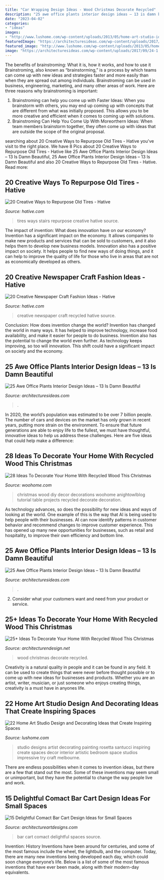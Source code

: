 ```yaml
---
title: "Car Wrapping Design Ideas - Wood Christmas Decorate Recycled"
description: "25 awe office plants interior design ideas – 13 is damn beautiful"
date: "2023-04-02"
categories:
- "ideas"
images:
- "http://www.lushome.com/wp-content/uploads/2013/05/home-art-studio-ideas-design-decor-13.jpg"
featuredImage: "https://architecturesideas.com/wp-content/uploads/2017/09/24-1.jpg"
featured_image: "http://www.lushome.com/wp-content/uploads/2013/05/home-art-studio-ideas-design-decor-13.jpg"
image: "https://architecturesideas.com/wp-content/uploads/2017/09/24-1.jpg"
---
```



The benefits of brainstroming: What it is, how it works, and how to use it
Brainstroming, also known as “brainstorming,” is a process by which teams can come up with new ideas and strategies faster and more easily than when they are spread out among individuals. Brainstroming can be used in business, engineering, marketing, and many other areas of work. Here are three reasons why brainstroming is important: 
1. Brainstroming can help you come up with Faster Ideas: When you brainstorm with others, you may end up coming up with concepts that are different from what was initially proposed. This allows you to be more creative and efficient when it comes to coming up with solutions. 
2. Brainstroming Can Help You Come Up With Moreorthern Ideas: When team members brainstorm together, they often come up with ideas that are outside the scope of the original proposal.

	

		
searching about 20 Creative Ways to Repurpose Old Tires - Hative you've visit to the right place. We have 8 Pics about 20 Creative Ways to Repurpose Old Tires - Hative like 25 Awe Office Plants Interior Design Ideas – 13 Is Damn Beautiful, 25 Awe Office Plants Interior Design Ideas – 13 Is Damn Beautiful and also 20 Creative Ways to Repurpose Old Tires - Hative. Read more:
		
    
## 20 Creative Ways To Repurpose Old Tires - Hative

<img loading=lazy src="https://hative.com/wp-content/uploads/2014/11/tire-recycling/7-old-tires-stairs.jpg" onerror="this.onerror=null;this.src='https://tse2.mm.bing.net/th?id=OIP.2Zq5G41XetBoZuF3u74UPgHaJ4&amp;pid=15.1';" alt="20 Creative Ways to Repurpose Old Tires - Hative">

_Source: hative.com_

>tires ways stairs repurpose creative hative source. 

	

The impact of invention: What does innovation have on our economy?
Invention has a significant impact on the economy. It allows companies to make new products and services that can be sold to customers, and it also helps them to develop new business models. Innovation also has a positive impact on society. It helps people to find new ways of doing things, and it can help to improve the quality of life for those who live in areas that are not as economically developed as others.

    
## 20 Creative Newspaper Craft Fashion Ideas - Hative

<img loading=lazy src="https://hative.com/wp-content/uploads/2014/10/newspaper-craft-fashion-ideas/2-creative-newspaper-craft-fashion-ideas.jpg" onerror="this.onerror=null;this.src='https://tse4.mm.bing.net/th?id=OIP.YABbSnoEV65VXtfJJdaXAgHaKv&amp;pid=15.1';" alt="20 Creative Newspaper Craft Fashion Ideas - Hative">

_Source: hative.com_

>creative newspaper craft recycled hative source. 

	

Conclusion: How does invention change the world?
Invention has changed the world in many ways. It has helped to improve technology, increase food availability, and make it easier for people to do business. Invention also has the potential to change the world even further. As technology keeps improving, so too will innovation. This shift could have a significant impact on society and the economy.

    
## 25 Awe Office Plants Interior Design Ideas – 13 Is Damn Beautiful

<img loading=lazy src="https://architecturesideas.com/wp-content/uploads/2017/09/24-1.jpg" onerror="this.onerror=null;this.src='https://tse3.mm.bing.net/th?id=OIP.HzJmVcVBXhO2r5_aFK_C4QHaEa&amp;pid=15.1';" alt="25 Awe Office Plants Interior Design Ideas – 13 Is Damn Beautiful">

_Source: architecturesideas.com_

>. 

	

In 2020, the world’s population was estimated to be over 7 billion people. The number of cars and devices on the market has only grown in recent years, putting more strain on the environment. To ensure that future generations are able to enjoy life to the fullest, we must have thoughtful, innovative ideas to help us address these challenges. Here are five ideas that could help make a difference: 

    
## 28 Ideas To Decorate Your Home With Recycled Wood This Christmas

<img loading=lazy src="http://www.woohome.com/wp-content/uploads/2015/12/Christmas-Decor-with-Wood-WooHome-28.jpg" onerror="this.onerror=null;this.src='https://tse4.mm.bing.net/th?id=OIP.NPpcTTLgr5XtO4qlGhRNXAHaLL&amp;pid=15.1';" alt="28 Ideas To Decorate Your Home With Recycled Wood This Christmas">

_Source: woohome.com_

>christmas wood diy decor decorations woohome anightowlblog tutorial table projects recycled decorate decoration. 

	

As technology advances, so does the possibility for new ideas and ways of looking at the world. One example of this is the way that AI is being used to help people with their businesses. AI can now identify patterns in customer behavior and recommend changes to improve customer experience. This has opened up many new opportunities for businesses, such as retail and hospitality, to improve their own efficiency and bottom line.

    
## 25 Awe Office Plants Interior Design Ideas – 13 Is Damn Beautiful

<img loading=lazy src="https://architecturesideas.com/wp-content/uploads/2017/09/5-4.jpg" onerror="this.onerror=null;this.src='https://tse3.mm.bing.net/th?id=OIP.2QKxa5BynJpJl3cGN0e0ggHaGX&amp;pid=15.1';" alt="25 Awe Office Plants Interior Design Ideas – 13 Is Damn Beautiful">

_Source: architecturesideas.com_

>. 

	

2. Consider what your customers want and need from your product or service.

    
## 25+ Ideas To Decorate Your Home With Recycled Wood This Christmas

<img loading=lazy src="http://cdn.architecturendesign.net/wp-content/uploads/2015/12/AD-Ideas-To-Decorate-Your-Home-With-Recycled-Wood-This-20.jpg" onerror="this.onerror=null;this.src='https://tse2.mm.bing.net/th?id=OIP.3hrp131gZ6c-KCDqkj-N7wHaQi&amp;pid=15.1';" alt="25+ Ideas To Decorate Your Home With Recycled Wood This Christmas">

_Source: architecturendesign.net_

>wood christmas decorate recycled. 

	

Creativity is a natural quality in people and it can be found in any field. It can be used to create things that were never before thought possible or to come up with new ideas for businesses and products. Whether you are an artist, writer, musician, or just someone who enjoys creating things, creativity is a must have in anyones life.

    
## 22 Home Art Studio Design And Decorating Ideas That Create Inspiring Spaces

<img loading=lazy src="http://www.lushome.com/wp-content/uploads/2013/05/home-art-studio-ideas-design-decor-13.jpg" onerror="this.onerror=null;this.src='https://tse4.mm.bing.net/th?id=OIP.uy_2wqem57DAE9P9bVcWqQHaKO&amp;pid=15.1';" alt="22 Home Art Studio Design and Decorating Ideas that Create Inspiring Spaces">

_Source: lushome.com_

>studio designs artist decorating painting rosetta santucci inspiring create spaces decor interior artistic bedroom space studios impressive try craft melbourne. 

	

There are endless possibilities when it comes to invention ideas, but there are a few that stand out the most. Some of these inventions may seem small or unimportant, but they have the potential to change the way people live and work.

    
## 15 Delightful Comact Bar Cart Design Ideas For Small Spaces

<img loading=lazy src="https://www.architectureartdesigns.com/wp-content/uploads/2015/01/842.jpg" onerror="this.onerror=null;this.src='https://tse4.mm.bing.net/th?id=OIP.cAtT5l254mXERev5_LJPxgHaJ3&amp;pid=15.1';" alt="15 Delightful Comact Bar Cart Design Ideas for Small Spaces">

_Source: architectureartdesigns.com_

>bar cart comact delightful spaces source. 

	

Invention: History
Inventions have been around for centuries, and some of the most famous include the wheel, the lightbulb, and the computer. Today, there are many new inventions being developed each day, which could soon change everyone’s life. Below is a list of some of the most famous inventions that have ever been made, along with their modern-day equivalents.

